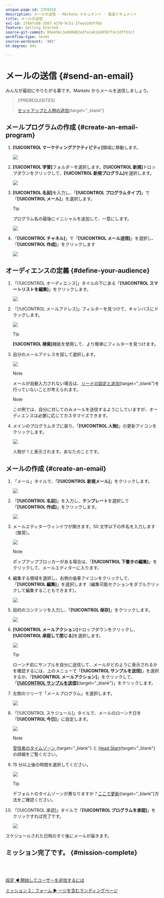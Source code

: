 ```yaml
---
unique-page-id: 2359410
description: メールの送信 - Marketo ドキュメント - 製品ドキュメント
title: メールの送信
exl-id: 1f80fc08-3587-41f0-9c51-2feea10dff0d
feature: Getting Started
source-git-commit: 09a656c3a0d0002edfa1a61b987bff4c1dff33cf
workflow-type: tm+mt
source-wordcount: '402'
ht-degree: 94%

---
```


# メールの送信 {#send-an-email}

みんなが最初にやりたがる事です。Marketo からメールを送信しましょう。

>[!PREREQUISITES]
>
>[セットアップと人物の追加](/help/marketo/getting-started/quick-wins/get-set-up-and-add-a-person.md){target="_blank"}

## メールプログラムの作成 {#create-an-email-program}

1. **[!UICONTROL マーケティングアクティビティ]**&#x200B;領域に移動します。

   ![](assets/send-an-email-1.png)

1. **[!UICONTROL 学習]**&#x200B;フォルダーを選択します。**[!UICONTROL 新規]**&#x200B;ドロップダウンをクリックして、**[!UICONTROL 新規プログラム]**&#x200B;を選択します。

   ![](assets/send-an-email-2.png)

1. **[!UICONTROL 名前]**&#x200B;を入力し、「**[!UICONTROL プログラムタイプ]**」で「**[!UICONTROL メール]**」を選択します。

   >[!TIP]
   >
   >プログラム名の最後にイニシャルを追加して、一意にします。

   ![](assets/send-an-email-3.png)

1. 「**[!UICONTROL チャネル]**」で「**[!UICONTROL メール送信]**」を選択し、「**[!UICONTROL 作成]**」をクリックします

   ![](assets/send-an-email-4.png)

## オーディエンスの定義 {#define-your-audience}

1. 「[!UICONTROL オーディエンス]」タイルの下にある「**[!UICONTROL スマートリストを編集]**」をクリックします。

   ![](assets/send-an-email-5.png)

1. 「[!UICONTROL メールアドレス]」フィルターを見つけて、キャンバスにドラッグします。

   ![](assets/send-an-email-6.png)

   >[!TIP]
   >
   >**[!UICONTROL 検索]**&#x200B;機能を使用して、より簡単にフィルターを見つけます。

1. 自分のメールアドレスを探して選択します。

   ![](assets/send-an-email-7.png)

   >[!NOTE]
   >
   >メールが自動入力されない場合は、[リードの設定と追加](/help/marketo/getting-started/quick-wins/get-set-up-and-add-a-person.md){target="_blank"}を行っていないことが考えられます。

   >[!NOTE]
   >
   >この例では、自分に対してのみメールを送信するようにしていますが、オーディエンスは必要に応じてカスタマイズできます。

1. メインのプログラムタブに戻り、「**[!UICONTROL 人物]**」の更新アイコンをクリックします。

   ![](assets/send-an-email-8.png)

   人物が 1 と表示されます。あなたのことです。

## メールの作成 {#create-an-email}

1. 「メール」タイルで、「**[!UICONTROL 新規メール]**」をクリックします。

   ![](assets/send-an-email-9.png)

1. 「**[!UICONTROL 名前]**」を入力し、**テンプレート**&#x200B;を選択して「**[!UICONTROL 作成]**」をクリックします。

   ![](assets/send-an-email-10.png)

1. メールエディターウィンドウが開きます。50 文字以下の件名を入力します（推奨）。

   ![](assets/send-an-email-11.png)

   >[!NOTE]
   >
   >ポップアップブロッカーがある場合は、「**[!UICONTROL 下書きの編集]**」をクリックして、メールエディターに入ります。

1. 編集する領域を選択し、右側の歯車アイコンをクリックして、「**[!UICONTROL 編集]**」を選択します（編集可能セクションをダブルクリックして編集することもできます）。

   ![](assets/send-an-email-12.png)

1. 目的のコンテンツを入力し、「**[!UICONTROL 保存]**」をクリックします。

   ![](assets/send-an-email-13.png)

1. **[!UICONTROL メールアクション]**&#x200B;ドロップダウンをクリックし、**[!UICONTROL 承認して閉じる]**&#x200B;を選択します。

   ![](assets/send-an-email-14.png)

   >[!TIP]
   >
   >ローンチ前にサンプルを自分に送信して、メールがどのように表示されるかを確認するには、上のメニューで「**[!UICONTROL サンプルを送信]**」を選択するか、「**[!UICONTROL メールアクション]**」をクリックして、「[**[!UICONTROL サンプルを送信]**](/help/marketo/product-docs/email-marketing/general/creating-an-email/send-a-sample-email.md){target="_blank"}」をクリックします。

1. 左側のツリーで「メールプログラム」を選択します。

   ![](assets/send-an-email-15.png)

1. 「[!UICONTROL スケジュール]」タイルで、メールのローンチ日を「**[!UICONTROL 今日]**」に設定します。

   ![](assets/send-an-email-16.png)

   >[!NOTE]
   >
   >[ 受信者のタイムゾーン ](/help/marketo/product-docs/email-marketing/email-programs/email-program-actions/scheduling-with-recipient-time-zone/schedule-email-programs-with-recipient-time-zone.md){target="_blank"} と [Head Start](/help/marketo/product-docs/email-marketing/email-programs/email-program-actions/head-start-for-email-programs.md){target="_blank"} の詳細をご覧ください。

1. 15 分以上後の時間を選択してください。

   ![](assets/send-an-email-17.png)

   >[!TIP]
   >
   >デフォルトのタイムゾーンが異なりますか？[ここで更新](/help/marketo/product-docs/administration/settings/select-your-language-locale-and-time-zone.md){target="_blank"}方法をご確認ください。

1. 「[!UICONTROL 承認]」タイルで「**[!UICONTROL プログラムを承認]**」をクリックすれば完了です。

   ![](assets/send-an-email-18.png)

スケジュールされた日時のすぐ後にメールが届きます。

## ミッション完了です。 {#mission-complete}

<br> 

[設定 ◄ 開始してユーザーを追加するには](/help/marketo/getting-started/quick-wins/get-set-up-and-add-a-person.md)

[ミッション 2：フォーム ► ージを含むランディングページ](/help/marketo/getting-started/quick-wins/landing-page-with-a-form.md)
